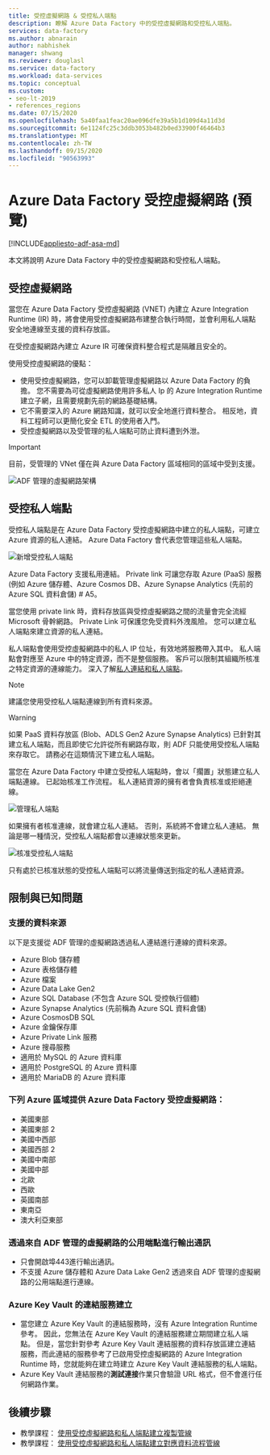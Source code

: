 ```yaml
---
title: 受控虛擬網路 & 受控私人端點
description: 瞭解 Azure Data Factory 中的受控虛擬網路和受控私人端點。
services: data-factory
ms.author: abnarain
author: nabhishek
manager: shwang
ms.reviewer: douglasl
ms.service: data-factory
ms.workload: data-services
ms.topic: conceptual
ms.custom:
- seo-lt-2019
- references_regions
ms.date: 07/15/2020
ms.openlocfilehash: 5a40faa1feac20ae096dfe39a5b1d109d4a11d3d
ms.sourcegitcommit: 6e1124fc25c3ddb3053b482b0ed33900f46464b3
ms.translationtype: MT
ms.contentlocale: zh-TW
ms.lasthandoff: 09/15/2020
ms.locfileid: "90563993"
---
```

# <a name="azure-data-factory-managed-virtual-network-preview"></a>Azure Data Factory 受控虛擬網路 (預覽) 

[!INCLUDE[appliesto-adf-asa-md](includes/appliesto-adf-asa-md.md)]

本文將說明 Azure Data Factory 中的受控虛擬網路和受控私人端點。


## <a name="managed-virtual-network"></a>受控虛擬網路

當您在 Azure Data Factory 受控虛擬網路 (VNET) 內建立 Azure Integration Runtime (IR) 時，將會使用受控虛擬網路布建整合執行時間，並會利用私人端點安全地連線至支援的資料存放區。 

在受控虛擬網路內建立 Azure IR 可確保資料整合程式是隔離且安全的。 

使用受控虛擬網路的優點：

- 使用受控虛擬網路，您可以卸載管理虛擬網路以 Azure Data Factory 的負擔。 您不需要為可從虛擬網路使用許多私人 Ip 的 Azure Integration Runtime 建立子網，且需要規劃先前的網路基礎結構。 
- 它不需要深入的 Azure 網路知識，就可以安全地進行資料整合。 相反地，資料工程師可以更簡化安全 ETL 的使用者入門。 
- 受控虛擬網路以及受管理的私人端點可防止資料遭到外泄。 

> [!IMPORTANT]
>目前，受管理的 VNet 僅在與 Azure Data Factory 區域相同的區域中受到支援。
 

![ADF 管理的虛擬網路架構](./media/managed-vnet/managed-vnet-architecture-diagram.png)

## <a name="managed-private-endpoints"></a>受控私人端點

受控私人端點是在 Azure Data Factory 受控虛擬網路中建立的私人端點，可建立 Azure 資源的私人連結。 Azure Data Factory 會代表您管理這些私人端點。 

![新增受控私人端點](./media/tutorial-copy-data-portal-private/new-managed-private-endpoint.png)

Azure Data Factory 支援私用連結。 Private link 可讓您存取 Azure (PaaS) 服務 (例如 Azure 儲存體、Azure Cosmos DB、Azure Synapse Analytics (先前的 Azure SQL 資料倉儲) # A5。

當您使用 private link 時，資料存放區與受控虛擬網路之間的流量會完全流經 Microsoft 骨幹網路。 Private Link 可保護您免受資料外洩風險。 您可以建立私人端點來建立資源的私人連結。

私人端點會使用受控虛擬網路中的私人 IP 位址，有效地將服務帶入其中。 私人端點會對應至 Azure 中的特定資源，而不是整個服務。 客戶可以限制其組織所核准之特定資源的連線能力。 深入了解[私人連結和私人端點](https://docs.microsoft.com/azure/private-link/)。

> [!NOTE]
> 建議您使用受控私人端點連線到所有資料來源。 
 
> [!WARNING]
> 如果 PaaS 資料存放區 (Blob、ADLS Gen2 Azure Synapse Analytics) 已針對其建立私人端點，而且即使它允許從所有網路存取，則 ADF 只能使用受控私人端點來存取它。 請務必在這類情況下建立私人端點。 

當您在 Azure Data Factory 中建立受控私人端點時，會以「擱置」狀態建立私人端點連線。 已起始核准工作流程。 私人連結資源的擁有者會負責核准或拒絕連線。

![管理私人端點](./media/tutorial-copy-data-portal-private/manage-private-endpoint.png)

如果擁有者核准連線，就會建立私人連結。 否則，系統將不會建立私人連結。 無論是哪一種情況，受控私人端點都會以連線狀態來更新。

![核准受控私人端點](./media/tutorial-copy-data-portal-private/approve-private-endpoint.png)

只有處於已核准狀態的受控私人端點可以將流量傳送到指定的私人連結資源。

## <a name="limitations-and-known-issues"></a>限制與已知問題
### <a name="supported-data-sources"></a>支援的資料來源
以下是支援從 ADF 管理的虛擬網路透過私人連結進行連線的資料來源。
- Azure Blob 儲存體
- Azure 表格儲存體
- Azure 檔案
- Azure Data Lake Gen2
- Azure SQL Database (不包含 Azure SQL 受控執行個體) 
- Azure Synapse Analytics (先前稱為 Azure SQL 資料倉儲)
- Azure CosmosDB SQL
- Azure 金鑰保存庫
- Azure Private Link 服務
- Azure 搜尋服務
- 適用於 MySQL 的 Azure 資料庫
- 適用於 PostgreSQL 的 Azure 資料庫
- 適用於 MariaDB 的 Azure 資料庫

### <a name="azure-data-factory-managed-virtual-network-is-available-in-the-following-azure-regions"></a>下列 Azure 區域提供 Azure Data Factory 受控虛擬網路：
- 美國東部
- 美國東部 2
- 美國中西部
- 美國西部 2
- 美國中南部
- 美國中部
- 北歐
- 西歐
- 英國南部
- 東南亞
- 澳大利亞東部

### <a name="outbound-communications-through-public-endpoint-from-adf-managed-virtual-network"></a>透過來自 ADF 管理的虛擬網路的公用端點進行輸出通訊
- 只會開啟埠443進行輸出通訊。
- 不支援 Azure 儲存體和 Azure Data Lake Gen2 透過來自 ADF 管理的虛擬網路的公用端點進行連線。

### <a name="linked-service-creation-of-azure-key-vault"></a>Azure Key Vault 的連結服務建立 
- 當您建立 Azure Key Vault 的連結服務時，沒有 Azure Integration Runtime 參考。 因此，您無法在 Azure Key Vault 的連結服務建立期間建立私人端點。 但是，當您針對參考 Azure Key Vault 連結服務的資料存放區建立連結服務，而此連結的服務參考了已啟用受控虛擬網路的 Azure Integration Runtime 時，您就能夠在建立時建立 Azure Key Vault 連結服務的私人端點。 
- Azure Key Vault 連結服務的**測試連接**作業只會驗證 URL 格式，但不會進行任何網路作業。

## <a name="next-steps"></a>後續步驟

- 教學課程： [使用受控虛擬網路和私人端點建立複製管線](tutorial-copy-data-portal-private.md) 
- 教學課程： [使用受控虛擬網路和私人端點建立對應資料流程管線](tutorial-data-flow-private.md)
